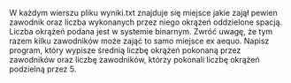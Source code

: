 W każdym wierszu pliku wyniki.txt znajduje się miejsce jakie zajął pewien zawodnik oraz liczba wykonanych przez niego okrążeń oddzielone spacją. Liczba okrążeń podana jest w systemie binarnym.
Zwróć uwagę, że tym razem kilku zawodników może zająć to samo miejsce ex aequo.
Napisz program, który wypisze średnią liczbę okrążeń pokonaną przez zawodników oraz liczbę zawodników, którzy pokonali liczbę okrążeń podzielną przez 5.